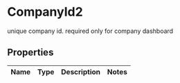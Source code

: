 

# CompanyId2

unique company id. required only for company dashboard

## Properties

| Name | Type | Description | Notes |
|------------ | ------------- | ------------- | -------------|



